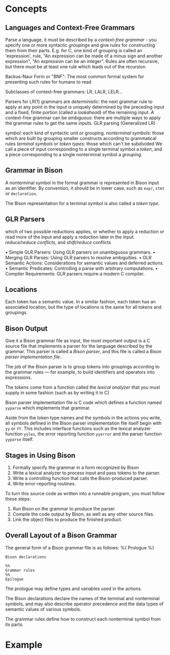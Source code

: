 Concepts
========

Languages and Context-Free Grammars
-----------------------------------
Parse a language, it must be described by a *context-free grammar* - you specify one or more syntactic *groupings* and give *rules* for constructing them from their parts.
E.g. for C, one kind of grouping is called an 'expression', rule, "An expression can be made of a minus sign and another expression", "An expression can be an integer". Rules are often recursive, but there must be at least one rule which leads out of the recursion

Backus-Naur Form or "BNF": The most common formal system for presenting such rules for humans to read

Subclasses of context-free grammars: LR, LALR, LELR...

Parsers for LR(1) grammars are *deterministic*: the next grammar rule to apply at any point in the input is uniquely determined by the preceding input and a fixed, finite portion (called a *lookahead*) of the remaining input.
A context-free grammar can be *ambiguous*: there are multiple ways to apply the grammar rules to get the same inputs.
GLR parsing (Generalized LR)

*symbol*: each kind of syntactic unit or grouping.
*nonterminal symbols*: those which are built by grouping smaller constructs according to grammatical rules
*terminal symbols* or *token types*: those which can't be subdivided
We call a piece of input corresponding to a single terminal symbol a *token*, and a piece corresponding to a single nonterminal symbol a *grouping*.

Grammar in Bison
----------------
A nonterminal symbol in the formal grammar is represented in Bison input as an identifier. By convention, it should be in lower case, such as `expr`, `stmt` or `declaration`.

The Bison representation for a terminal symbol is also called a *token type*.

GLR Parsers
-----------
which of two possible reductions applies, or whether to apply a reduction or read more of the input and apply a reduction later in the input. *reduce/reduce conflicts*, and *shift/reduce* conflicts

• Simple GLR Parsers:	  	Using GLR parsers on unambiguous grammars.
• Merging GLR Parses:	  	Using GLR parsers to resolve ambiguities.
• GLR Semantic Actions:	  	Considerations for semantic values and deferred actions.
• Semantic Predicates:	  	Controlling a parse with arbitrary computations.
• Compiler Requirements:	GLR parsers require a modern C compiler.

Locations
---------
Each token has a semantic value. In a similar fashion, each token has an associated location, but the type of locations is the same for all tokens and groupings.


Bison Output
------------
Give it a Bison grammar file as input, the most important output is a C source file that implements a parser for the language described by the grammar. This parser is called a *Bison parser*, and this file is called a Bison *parser implementation file*.

The job of the Bison parser is to group tokens into groupings according to the grammar rules — for example, to build identifiers and operators into expressions.

The tokens come from a function called the *lexical analyzer* that you must supply in some fashion (such as by writing it in C)

Bison parser implementation file is C code which defines a function named `yyparse` which implements that grammar.

Aside from the token type names and the symbols in the actions you write, all symbols defined in the Bison parser implementation file itself begin with `yy` or `YY`.  This includes interface functions such as the lexical analyzer function `yylex`, the error reporting function `yyerror` and the parser function `yyparse` itself.

Stages in Using Bison
---------------------
1. Formally specify the grammar in a form recognized by Bison
2. Write a lexical analyzer to process input and pass tokens to the parser.
3. Write a controlling function that calls the Bison-produced parser.
4. Write error-reporting routines.

To turn this source code as written into a runnable program, you must follow these steps:
1. Run Bison on the grammar to produce the parser.
2. Compile the code output by Bison, as well as any other source files.
3. Link the object files to produce the finished product.


Overall Layout of a Bison Grammar
---------------------------------

The general form of a Bison grammar file is as follows:
    %{
    Prologue
    %}

    Bison declarations

    %%
    Grammar rules
    %%
    Epilogue

The prologue may define types and variables used in the actions.

The Bison declarations declare the names of the terminal and nonterminal symbols, and may also describe operator precedence and the data types of semantic values of various symbols.

The grammar rules define how to construct each nonterminal symbol from its parts.


Example
=======
